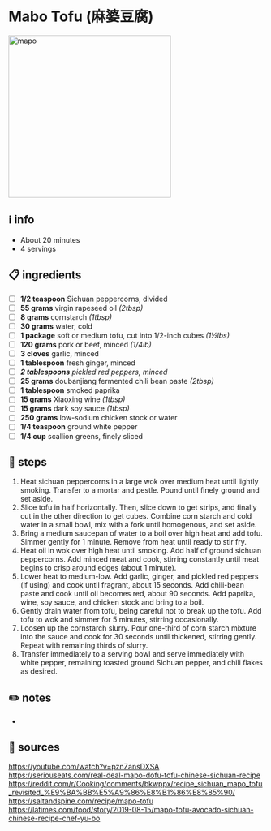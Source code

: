 # Mabo Tofu (麻婆豆腐)
<img src="https://uploads-ssl.webflow.com/5d4b0077ebce4f3b499cb920/5e705b39a09e2147481c0d15_FoodOfSichuan_MapoTofu-p-800.jpeg" alt="mapo" width="320">  

## ℹ️ info
* About 20 minutes  
* 4 servings  

## 📋 ingredients
- [ ] **1/2	teaspoon**	Sichuan peppercorns, divided
- [ ] **55	grams**	virgin rapeseed oil *(2tbsp)*
- [ ] **8	grams**	cornstarch *(1tbsp)*
- [ ] **30	grams**	water, cold
- [ ] **1	package**	soft or medium tofu, cut into 1/2-inch cubes *(1½lbs)*
- [ ] **120	grams**	pork or beef, minced *(1/4lb)*
- [ ] **3	cloves**	garlic, minced
- [ ] **1	tablespoon**	fresh ginger, minced
- [ ] ***2	tablespoons**	pickled red peppers, minced*
- [ ] **25	grams**	doubanjiang fermented chili bean paste *(2tbsp)*
- [ ] **1	tablespoon**	smoked paprika
- [ ] **15	grams**	Xiaoxing wine *(1tbsp)*
- [ ] **15	grams**	dark soy sauce *(1tbsp)*
- [ ] **250	grams**	low-sodium chicken stock or water
- [ ] **1/4	teaspoon**	ground white pepper
- [ ] **1/4	cup**	scallion greens, finely sliced

## 🔪 steps
1. Heat sichuan peppercorns in a large wok over medium heat until lightly smoking. Transfer to a mortar and pestle. Pound until finely ground and set aside.
2. Slice tofu in half horizontally. Then, slice down to get strips, and finally cut in the other direction to get cubes. Combine corn starch and cold water in a small bowl, mix with a fork until homogenous, and set aside.
3. Bring a medium saucepan of water to a boil over high heat and add tofu. Simmer gently for 1 minute. Remove from heat until ready to stir fry.
4. Heat oil in wok over high heat until smoking. Add half of ground sichuan peppercorns. Add minced meat and cook, stirring constantly until meat begins to crisp around edges (about 1 minute).
5. Lower heat to medium-low. Add garlic, ginger, and pickled red peppers (if using) and cook until fragrant, about 15 seconds. Add chili-bean paste and cook until oil becomes red, about 90 seconds. Add paprika, wine, soy sauce, and chicken stock and bring to a boil.
6. Gently drain water from tofu, being careful not to break up the tofu. Add tofu to wok and simmer for 5 minutes, stirring occasionally.
7. Loosen up the cornstarch slurry. Pour one-third of corn starch mixture into the sauce and cook for 30 seconds until thickened, stirring gently. Repeat with remaining thirds of slurry.
8. Transfer immediately to a serving bowl and serve immediately with white pepper, remaining toasted ground Sichuan pepper, and chili flakes as desired.

## ✏️ notes
* 

## 🔗 sources
https://youtube.com/watch?v=pznZansDXSA  
https://seriouseats.com/real-deal-mapo-dofu-tofu-chinese-sichuan-recipe  
https://reddit.com/r/Cooking/comments/bkwppx/recipe_sichuan_mapo_tofu_revisited_%E9%BA%BB%E5%A9%86%E8%B1%86%E8%85%90/  
https://saltandspine.com/recipe/mapo-tofu  
https://latimes.com/food/story/2019-08-15/mapo-tofu-avocado-sichuan-chinese-recipe-chef-yu-bo  

